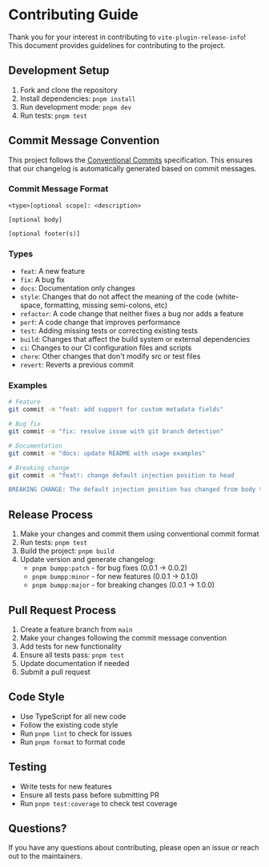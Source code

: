 # Contributing Guide

Thank you for your interest in contributing to `vite-plugin-release-info`! This document provides guidelines for contributing to the project.

## Development Setup

1. Fork and clone the repository
2. Install dependencies: `pnpm install`
3. Run development mode: `pnpm dev`
4. Run tests: `pnpm test`

## Commit Message Convention

This project follows the [Conventional Commits](https://www.conventionalcommits.org/) specification. This ensures that our changelog is automatically generated based on commit messages.

### Commit Message Format

```
<type>[optional scope]: <description>

[optional body]

[optional footer(s)]
```

### Types

- `feat`: A new feature
- `fix`: A bug fix
- `docs`: Documentation only changes
- `style`: Changes that do not affect the meaning of the code (white-space, formatting, missing semi-colons, etc)
- `refactor`: A code change that neither fixes a bug nor adds a feature
- `perf`: A code change that improves performance
- `test`: Adding missing tests or correcting existing tests
- `build`: Changes that affect the build system or external dependencies
- `ci`: Changes to our CI configuration files and scripts
- `chore`: Other changes that don't modify src or test files
- `revert`: Reverts a previous commit

### Examples

```bash
# Feature
git commit -m "feat: add support for custom metadata fields"

# Bug fix
git commit -m "fix: resolve issue with git branch detection"

# Documentation
git commit -m "docs: update README with usage examples"

# Breaking change
git commit -m "feat!: change default injection position to head

BREAKING CHANGE: The default injection position has changed from body to head"
```

## Release Process

1. Make your changes and commit them using conventional commit format
2. Run tests: `pnpm test`
3. Build the project: `pnpm build`
4. Update version and generate changelog:
   - `pnpm bumpp:patch` - for bug fixes (0.0.1 → 0.0.2)
   - `pnpm bumpp:minor` - for new features (0.0.1 → 0.1.0)
   - `pnpm bumpp:major` - for breaking changes (0.0.1 → 1.0.0)

## Pull Request Process

1. Create a feature branch from `main`
2. Make your changes following the commit message convention
3. Add tests for new functionality
4. Ensure all tests pass: `pnpm test`
5. Update documentation if needed
6. Submit a pull request

## Code Style

- Use TypeScript for all new code
- Follow the existing code style
- Run `pnpm lint` to check for issues
- Run `pnpm format` to format code

## Testing

- Write tests for new features
- Ensure all tests pass before submitting PR
- Run `pnpm test:coverage` to check test coverage

## Questions?

If you have any questions about contributing, please open an issue or reach out to the maintainers.
